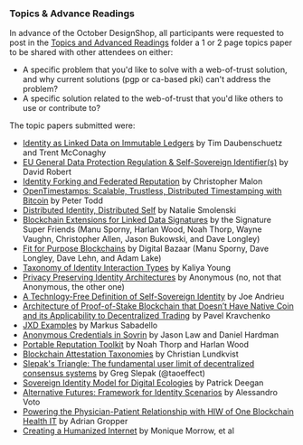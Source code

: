 ### Topics & Advance Readings

In advance of the October DesignShop, all participants were requested to post in the [Topics and Advanced Readings](topics-and-advance-readings) folder a 1 or 2 page topics paper to be shared with other attendees on either:
* A specific problem that you'd like to solve with a web-of-trust solution, and why current solutions (pgp or ca-based pki) can't address the problem?
*  A specific solution related to the web-of-trust that you'd like others to use or contribute to?

The topic papers submitted were:

* [Identity as Linked Data on Immutable Ledgers](identity-as-linked-data-on-immutable-ledgers) by Tim Daubenschuetz and Trent McConaghy 
* [EU General Data Protection Regulation & Self-Sovereign Identifier(s)](EU%20General%20Data%20Protection%20Regulation%20%26%20Self-Sovereign%20Identifier(s)) by David Robert
* [Identity Forking and Federated Reputation](identity-forking-and-federated-reputation) by Christopher Malon
* [OpenTimestamps: Scalable, Trustless, Distributed Timestamping with Bitcoin](opentimestamps) by Peter Todd
* [Distributed Identity, Distributed Self](DistributedIdentityDistributedSelf) by Natalie Smolenski
* [Blockchain Extensions for Linked Data Signatures](blockchain-extensions-for-linked-data-signatures) by the Signature Super Friends (Manu Sporny, Harlan Wood, Noah Thorp, Wayne Vaughn, Christopher Allen, Jason Bukowski, and Dave Longley)
* [Fit for Purpose Blockchains](fit-for-purpose-blockchains) by Digital Bazaar (Manu Sporny, Dave Longley, Dave Lehn, and Adam Lake)
* [Taxonomy of Identity Interaction Types](https://github.com/Identitywoman/Writing/blob/master/Taxonomy-of-Identity-Interaction-Types) by Kaliya Young
* [Privacy Preserving Identity Architectures](privacy-preserving-identity-architectures) by Anonymous (no, not that Anonymous, the other one)
* [A Technlogy-Free Definition of Self-Sovereign Identity](a-technology-free-definition-of-self-sovereign-identity.pdf) by Joe Andrieu
* [Architecture of Proof-of-Stake Blockchain that Doesn’t Have Native Coin and its Applicability to Decentralized Trading](Proof-of-stake-without-native-coin) by Pavel Kravchenko
* [JXD Examples](JXD-Examples) by Markus Sabadello
* [Anonymous Credentials in Sovrin](anonymous-credentials-in-sovrin) by Jason Law and Daniel Hardman
* [Portable Reputation Toolkit](/topics-and-advance-readings/portable-reputation-toolkit) by Noah Thorp and Harlan Wood
* [Blockchain Attestation Taxonomies](attestation-taxonomies) by Christian Lundkvist
* [Slepak's Triangle: The fundamental user limit of decentralized consensus systems](topics-and-advance-readings/Slepaks-Triangle.pdf) by Greg Slepak (@taoeffect)
* [Sovereign Identity Model for Digital Ecologies](topics-and-advance-readings/Sovereign-Identity-Model-for-Digital-Ecologies) by Patrick Deegan
* [Alternative Futures: Framework for Identity Scenarios](topics-and-advance-readings/alternative-futures-frameworks) by Alessandro Voto
* [Powering the Physician-Patient Relationship with HIW of One Blockchain Health IT](physician-patient-relationship.pdf) by Adrian Gropper
* [Creating a Humanized Internet](Creating%20a%20Humanized%20Internet.pdf) by Monique Morrow, et al
